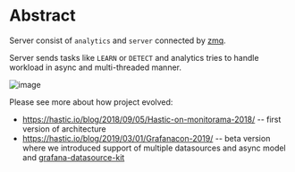 # Abstract

Server consist of `analytics` and `server` connected by [zmq](http://zeromq.org/).

Server sends tasks like `LEARN` or `DETECT` and analytics tries to handle workload in async and multi-threaded manner. 

![image](https://user-images.githubusercontent.com/5675912/61381707-23d12700-a8b4-11e9-9da0-539f05387511.png)

Please see more about how project evolved: 
* https://hastic.io/blog/2018/09/05/Hastic-on-monitorama-2018/ -- first version of architecture 
* https://hastic.io/blog/2019/03/01/Grafanacon-2019/ -- beta version where we introduced support of multiple datasources and async model and [grafana-datasource-kit](https://github.com/CorpGlory/grafana-datasource-kit)